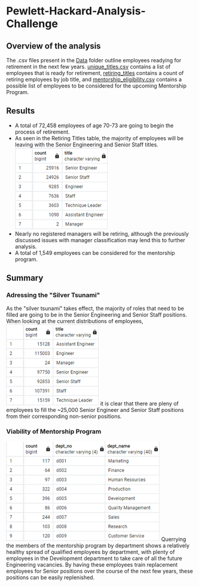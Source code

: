 # Pewlett-Hackard-Analysis-Challenge
## Overview of the analysis
The .csv files present in the [Data](/Data) folder outline employees readying for retirement in the next few years. [unique_titles.csv](/Data/unique_titles.csv) contains a list of employees that is ready for retirement, [retiring_titles](/Data/retiring_titles.csv) contains a count of retiring employees by job title, and [mentorship_eligibility.csv](/Data/mentorship_eligibility.csv) contains a possible list of employees to be considered for the upcoming Mentorship Program.
## Results
- A total of 72,458 employees of age 70-73 are going to begin the process of retirement.
- As seen in the Retiring Titles table, the majority of employees will be leaving with the Senior Engineering and Senior Staff titles.
![](/Data/retiring_titles.png)
- Nearly no registered managers will be retiring, although the previously discussed issues with manager classification may lend this to further analysis.
- A total of 1,549 employees can be considered for the mentorship program.
## Summary
### Adressing the "Silver Tsunami"
As the "silver tsunami" takes effect, the majority of roles that need to be filled are going to be in the Senior Engineering and Senior Staff positions. When looking at the current distributions of employees, 
![](/Data/current_titles.png)
it is clear that there are pleny of employees to fill the ~25,000 Senior Engineer and Senior Staff positions from their corresponding non-senior positions.
### Viability of Mentorship Program
![](/Data/mentorship_departments.png)
Querrying the members of the mentorship program by department shows a relatively healthy spread of qualified employees by department, with plenty of employees in the Development department to take care of all the future Engineering vacancies. By having these employees train replacement employees for Senior positions over the course of the next few years, these positions can be easily replenished.
